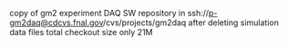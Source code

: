 copy of gm2 experiment DAQ SW repository in
ssh://p-gm2daq@cdcvs.fnal.gov/cvs/projects/gm2daq
after deleting simulation data files
total checkout size only 21M
